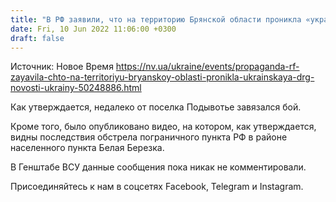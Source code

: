 ```yaml
---
title: "В РФ заявили, что на территорию Брянской области проникла «украинская диверсионная группа»"
date: Fri, 10 Jun 2022 11:06:00 +0300
draft: false
---
```

Источник: Новое Время https://nv.ua/ukraine/events/propaganda-rf-zayavila-chto-na-territoriyu-bryanskoy-oblasti-pronikla-ukrainskaya-drg-novosti-ukrainy-50248886.html


Как утверждается, недалеко от поселка Подывотье завязался бой.

Кроме того, было опубликовано видео, на котором, как утверждается, видны последствия обстрела пограничного пункта РФ в районе населенного пункта Белая Березка.

В Генштабе ВСУ данные сообщения пока никак не комментировали.

Присоединяйтесь к нам в соцсетях Facebook, Telegram и Instagram.
